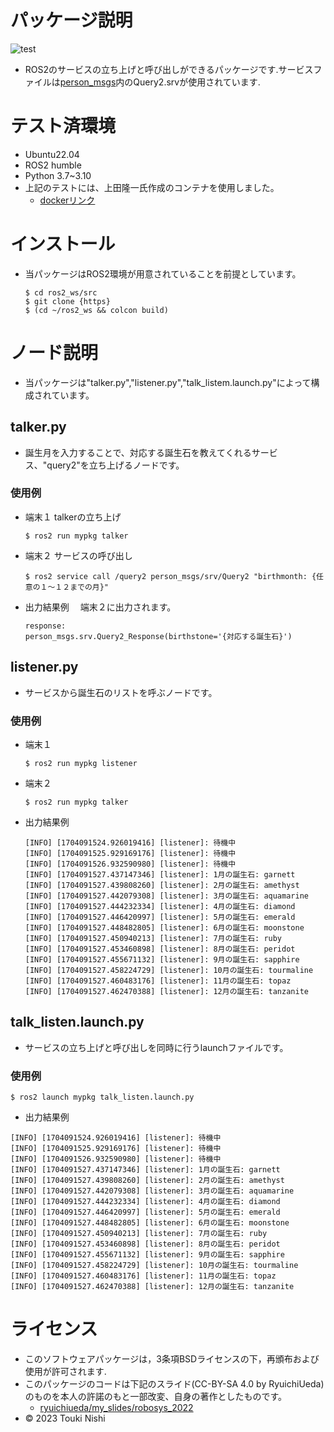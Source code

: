 # パッケージ説明
![test](https://github.com/pl1-NT/mypkg/actions/workflows/test.yml/badge.svg)
* ROS2のサービスの立ち上げと呼び出しができるパッケージです.サービスファイルは[person_msgs](https://github.com/pl1-NT/person_msgs "サービスファイル")内のQuery2.srvが使用されています.
# テスト済環境
* Ubuntu22.04
* ROS2 humble
* Python 3.7~3.10
* 上記のテストには、上田隆一氏作成のコンテナを使用しました。 
  * [dockerリンク](https://hub.docker.com/repository/docker/ryuichiueda/ubuntu22.04-ros2 "link")
# インストール
* 当パッケージはROS2環境が用意されていることを前提としています。
  ```
  $ cd ros2_ws/src
  $ git clone {https}
  $ (cd ~/ros2_ws && colcon build)
  ```
# ノード説明
* 当パッケージは"talker.py","listener.py","talk_listem.launch.py"によって構成されています。
## talker.py
* 誕生月を入力することで、対応する誕生石を教えてくれるサービス、"query2"を立ち上げるノードです。
### 使用例
* 端末１
  talkerの立ち上げ
  ```
  $ ros2 run mypkg talker
  ```
* 端末２
  サービスの呼び出し
  ```
  $ ros2 service call /query2 person_msgs/srv/Query2 "birthmonth: {任意の１～１２までの月}"
  ```
* 出力結果例
　端末２に出力されます。
  ```
  response:
  person_msgs.srv.Query2_Response(birthstone='{対応する誕生石}')
  ```
## listener.py
* サービスから誕生石のリストを呼ぶノードです。  
### 使用例
* 端末１
  ```
  $ ros2 run mypkg listener
  ```
* 端末２
  ```
  $ ros2 run mypkg talker
  ```
* 出力結果例
  ```
  [INFO] [1704091524.926019416] [listener]: 待機中
  [INFO] [1704091525.929169176] [listener]: 待機中
  [INFO] [1704091526.932590980] [listener]: 待機中
  [INFO] [1704091527.437147346] [listener]: 1月の誕生石: garnett
  [INFO] [1704091527.439808260] [listener]: 2月の誕生石: amethyst
  [INFO] [1704091527.442079308] [listener]: 3月の誕生石: aquamarine
  [INFO] [1704091527.444232334] [listener]: 4月の誕生石: diamond
  [INFO] [1704091527.446420997] [listener]: 5月の誕生石: emerald
  [INFO] [1704091527.448482805] [listener]: 6月の誕生石: moonstone
  [INFO] [1704091527.450940213] [listener]: 7月の誕生石: ruby
  [INFO] [1704091527.453460898] [listener]: 8月の誕生石: peridot
  [INFO] [1704091527.455671132] [listener]: 9月の誕生石: sapphire
  [INFO] [1704091527.458224729] [listener]: 10月の誕生石: tourmaline
  [INFO] [1704091527.460483176] [listener]: 11月の誕生石: topaz
  [INFO] [1704091527.462470388] [listener]: 12月の誕生石: tanzanite 
  ```
## talk_listen.launch.py
* サービスの立ち上げと呼び出しを同時に行うlaunchファイルです。
### 使用例
 ```
 $ ros2 launch mypkg talk_listen.launch.py
 ```
* 出力結果例
 ```
 [INFO] [1704091524.926019416] [listener]: 待機中
 [INFO] [1704091525.929169176] [listener]: 待機中
 [INFO] [1704091526.932590980] [listener]: 待機中
 [INFO] [1704091527.437147346] [listener]: 1月の誕生石: garnett
 [INFO] [1704091527.439808260] [listener]: 2月の誕生石: amethyst
 [INFO] [1704091527.442079308] [listener]: 3月の誕生石: aquamarine
 [INFO] [1704091527.444232334] [listener]: 4月の誕生石: diamond
 [INFO] [1704091527.446420997] [listener]: 5月の誕生石: emerald
 [INFO] [1704091527.448482805] [listener]: 6月の誕生石: moonstone
 [INFO] [1704091527.450940213] [listener]: 7月の誕生石: ruby
 [INFO] [1704091527.453460898] [listener]: 8月の誕生石: peridot
 [INFO] [1704091527.455671132] [listener]: 9月の誕生石: sapphire
 [INFO] [1704091527.458224729] [listener]: 10月の誕生石: tourmaline
 [INFO] [1704091527.460483176] [listener]: 11月の誕生石: topaz
 [INFO] [1704091527.462470388] [listener]: 12月の誕生石: tanzanite
 ```
# ライセンス
* このソフトウェアパッケージは，3条項BSDライセンスの下，再頒布および使用が許可されます.
* このパッケージのコードは下記のスライド(CC-BY-SA 4.0 by RyuichiUeda)のものを本人の許諾のもと一部改変、自身の著作としたものです。
  * [ryuichiueda/my_slides/robosys_2022](https://github.com/ryuichiueda/my_slides/tree/master/robosys_2022/ "利用したスライド")
*  © 2023 Touki Nishi 
